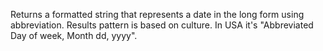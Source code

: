 Returns a formatted string that represents a date in the long form using abbreviation. Results pattern is based on culture. In USA it's "Abbreviated Day of week, Month dd, yyyy".
